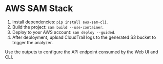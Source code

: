 # AWS SAM Stack

1. Install dependencies: `pip install aws-sam-cli`.
2. Build the project: `sam build --use-container`.
3. Deploy to your AWS account: `sam deploy --guided`.
4. After deployment, upload CloudTrail logs to the generated S3 bucket to trigger the analyzer.

Use the outputs to configure the API endpoint consumed by the Web UI and CLI.
